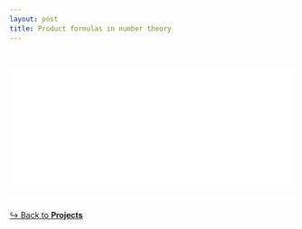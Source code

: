 ```yaml
---
layout: post
title: Product formulas in number theory
---
```

<br>

![abstract](images/sjsu-24.png)
<br>

<br>
<a href="https://shihankanungo.github.io/projects">↪️ Back to <b>Projects</b></a>
